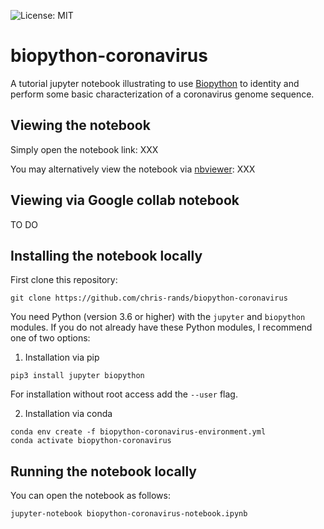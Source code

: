 ![License: MIT](https://img.shields.io/badge/License-MIT-blue.svg)
# biopython-coronavirus

A tutorial jupyter notebook illustrating to use [Biopython](https://github.com/biopython/biopython) to identity and perform some basic characterization of a coronavirus genome sequence.

## Viewing the notebook

Simply open the notebook link:
XXX

You may alternatively view the notebook via [nbviewer](https://nbviewer.jupyter.org/):
XXX

## Viewing via Google collab notebook

TO DO

## Installing the notebook locally

First clone this repository:
```
git clone https://github.com/chris-rands/biopython-coronavirus
```

You need Python (version 3.6 or higher) with the `jupyter` and `biopython` modules. If you do not already have these Python modules, I recommend one of two options:

1) Installation via pip

```
pip3 install jupyter biopython
```

For installation without root access add the `--user` flag.

2) Installation via conda
  
```
conda env create -f biopython-coronavirus-environment.yml
conda activate biopython-coronavirus
```

## Running the notebook locally

You can open the notebook as follows:
```
jupyter-notebook biopython-coronavirus-notebook.ipynb
```
